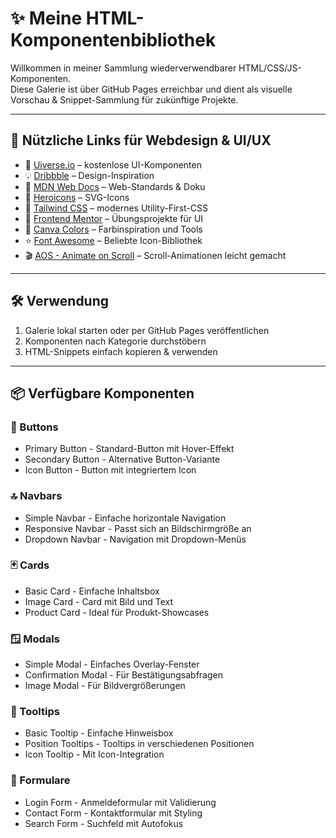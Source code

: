 # ✨ Meine HTML-Komponentenbibliothek

Willkommen in meiner Sammlung wiederverwendbarer HTML/CSS/JS-Komponenten.  
Diese Galerie ist über GitHub Pages erreichbar und dient als visuelle Vorschau & Snippet-Sammlung für zukünftige Projekte.

---

## 🔗 Nützliche Links für Webdesign & UI/UX

- 🎨 [Uiverse.io](https://uiverse.io) – kostenlose UI-Komponenten
- 💡 [Dribbble](https://dribbble.com) – Design-Inspiration
- 📘 [MDN Web Docs](https://developer.mozilla.org/de/) – Web-Standards & Doku
- 🧩 [Heroicons](https://heroicons.com) – SVG-Icons
- 🚀 [Tailwind CSS](https://tailwindcss.com) – modernes Utility-First-CSS
- 🧠 [Frontend Mentor](https://www.frontendmentor.io) – Übungsprojekte für UI
- 🎨 [Canva Colors](https://www.canva.com/colors/) – Farbinspiration und Tools
- ⭐ [Font Awesome](https://fontawesome.com/) – Beliebte Icon-Bibliothek
- 🎬 [AOS - Animate on Scroll](https://michalsnik.github.io/aos/) – Scroll-Animationen leicht gemacht

---

## 🛠️ Verwendung

1. Galerie lokal starten oder per GitHub Pages veröffentlichen
2. Komponenten nach Kategorie durchstöbern
3. HTML-Snippets einfach kopieren & verwenden

---

## 📦 Verfügbare Komponenten

### 🔘 Buttons
- Primary Button - Standard-Button mit Hover-Effekt
- Secondary Button - Alternative Button-Variante
- Icon Button - Button mit integriertem Icon

### 🔝 Navbars
- Simple Navbar - Einfache horizontale Navigation
- Responsive Navbar - Passt sich an Bildschirmgröße an
- Dropdown Navbar - Navigation mit Dropdown-Menüs

### 🃏 Cards
- Basic Card - Einfache Inhaltsbox
- Image Card - Card mit Bild und Text
- Product Card - Ideal für Produkt-Showcases

### 🪟 Modals
- Simple Modal - Einfaches Overlay-Fenster
- Confirmation Modal - Für Bestätigungsabfragen
- Image Modal - Für Bildvergrößerungen

### 💬 Tooltips
- Basic Tooltip - Einfache Hinweisbox
- Position Tooltips - Tooltips in verschiedenen Positionen
- Icon Tooltip - Mit Icon-Integration

### 📝 Formulare
- Login Form - Anmeldeformular mit Validierung
- Contact Form - Kontaktformular mit Styling
- Search Form - Suchfeld mit Autofokus

